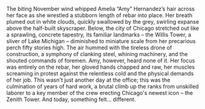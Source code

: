 The biting November wind whipped Amelia “Amy” Hernandez’s hair across her face as she wrestled a stubborn length of rebar into place.  Her breath plumed out in white clouds, quickly swallowed by the grey, swirling expanse above the half-built skyscraper.  Below, the city of Chicago stretched out like a sprawling, concrete tapestry, its familiar landmarks – the Willis Tower, a sliver of Lake Michigan – diminished to miniature scale from her precarious perch fifty stories high.  The air hummed with the tireless drone of construction, a symphony of clanking steel, whining machinery, and the shouted commands of foremen.  Amy, however, heard none of it.  Her focus was entirely on the rebar, her gloved hands chapped and raw, her muscles screaming in protest against the relentless cold and the physical demands of her job. This wasn't just another day at the office; this was the culmination of years of hard work, a brutal climb up the ranks from unskilled laborer to a key member of the crew erecting Chicago's newest icon – the Zenith Tower.  And today, something felt… different.
